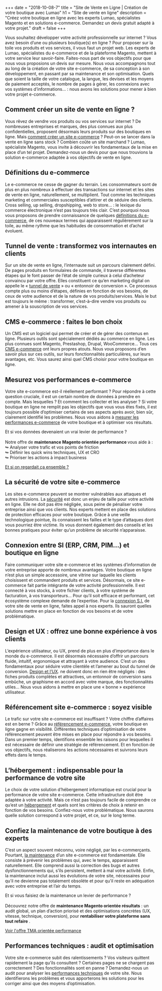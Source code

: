 +++
date = "2018-10-08-7"
title = "Site de Vente en Ligne | Création de votre boutique avec Lumao"
h1 = "Site de vente en ligne"
description = "Créez votre boutique en ligne avec les experts Lumao, spécialistes Magento et en solutions e-commerce. Demandez un devis gratuit adapté à votre projet."
draft = false
+++

Vous souhaitez développer votre activité professionnelle sur internet ? Vous avez besoin d’une ou plusieurs boutique(s) en ligne ? Pour proposer sur la toile vos produits et vos services, il vous faut un projet web. Les experts de Lumao, spécialistes du e-commerce et de la plateforme Magento, mettent à votre service leur savoir-faire. Faites-nous part de vos objectifs pour que nous vous proposions un devis sur mesure. Nous vous accompagnons tout au long de la création de votre site e-commerce, de sa conception à son développement, en passant par sa maintenance et son optimisation. Quels que soient la taille de votre catalogue, la langue, les devises et les moyens de paiement acceptés, le nombre de pages à gérer, les connexions avec vos systèmes d’informations… : nous avons les solutions pour mener à bien votre projet e-commerce.

## Comment créer un site de vente en ligne ?

Vous rêvez de vendre vos produits ou vos services sur internet ? De nombreuses entreprises et marques, des plus connues aux plus confidentielles, proposent désormais leurs produits sur des boutiques en ligne. Mais [comment créer un site e-commerce](/ecommerce/creation/) ? Peut-on se lancer dans la vente en ligne sans stock ? Combien coûte un site marchand ? Lumao, spécialiste Magento, vous invite à découvrir les fondamentaux de la mise en place d’un tel projet. Demandez-nous un devis pour que nous trouvions la solution e-commerce adaptée à vos objectifs de vente en ligne. 

## Définitions du e-commerce

Le e-commerce ne cesse de gagner du terrain. Les consommateurs sont de plus en plus nombreux à effectuer des transactions sur internet et les sites de vente en ligne, naturellement, se multiplient. Tout comme les techniques marketing et commerciales susceptibles d’attirer et de séduire des clients. Cross selling, up selling, dropshipping, web to store… : le lexique du commerce électronique n’est pas toujours très clair. C’est pourquoi nous vous proposons de prendre connaissance de quelques [définitions du e-commerce](/ecommerce/definition/), de ces nouveaux termes qui apparaissent régulièrement sur la toile, au même rythme que les habitudes de consommation et d’achat évoluent.

## Tunnel de vente : transformez vos internautes en clients

Sur un site de vente en ligne, l’internaute suit un parcours clairement défini. De pages produits en formulaires de commande, il traverse différentes étapes qui le font passer de l’état de simple curieux à celui d’acheteur convaincu par votre offre. Elles constituent ce qu’en marketing digital on appelle le « [tunnel de vente](/ecommerce/tunnel-de-vente/) » ou « entonnoir de conversion ». Ce processus compte plus ou moins d’étapes, définies en fonction de vos besoins, de ceux de votre audience et de la nature de vos produits/services. Mais le but est toujours le même : transformer, c’est-à-dire vendre vos produits ou amener à la souscription de vos services.

## CMS e-commerce : faites le bon choix

Un CMS est un logiciel qui permet de créer et de gérer des contenus en ligne. Plusieurs outils sont spécialement dédiés au commerce en ligne. Les plus connues sont Magento, Prestashop, Drupal, WooCommerce… Tous ces [CMS e-commerce](/ecommerce/cms/) ont leurs propres atouts. Nous vous proposons d’en savoir plus sur ces outils, sur leurs fonctionnalités particulières, sur leurs avantages, etc. Vous saurez ainsi quel CMS choisir pour votre boutique en ligne.

## Mesurez vos performances e-commerce

Votre site e-commerce est-il réellement performant ? Pour répondre à cette question cruciale, il est un certain nombre de données à prendre en compte. Mais lesquelles ? Et comment les collecter et les analyser ? Si votre boutique en ligne ne remplit pas les objectifs que vous vous êtes fixés, il est toujours possible d’optimiser certains de ses aspects après avoir, bien sûr, clairement identifié les problèmes. Nous vous aidons à [mesurer les performances e-commerce](/ecommerce/performance/) de votre boutique et à optimiser vos résultats.

<div class="bg-gray-100 border-l-4 border-primary p-6 my-12 rounded-xl">
  <p class="text-base leading-relaxed mb-4">
   Et si vos données devenaient un vrai levier de performance ?
<br> <br> Notre offre de <strong>maintenance Magento orientée performance </strong> vous aide à : 
<br>↬ Analyser votre trafic et vos points de friction  
<br>↬ Définir les quick wins techniques, UX et CRO  
<br>↬ Prioriser les actions à impact business
  </p>
  <a href="/ecommerce/cms/maintenance-magento-performance" class="btn btn-primary mt-2 inline-block">
    Et si on regardait ça ensemble ?
  </a>
</div>

## La sécurité de votre site e-commerce

Les sites e-commerce peuvent se montrer vulnérables aux attaques et autres intrusions. La [sécurité](/ecommerce/securite/) est donc un enjeu de taille pour votre activité en ligne. Elle ne doit pas être négligée, sous peine de pénaliser votre entreprise ainsi que vos clients. Nos experts mettent en place des solutions de protection efficaces pour votre boutique. Grâce à une veille technologique pointue, ils connaissent les failles et le type d’attaques dont vous pourriez être victime. Ils vous donnent également des conseils et les bonnes pratiques pour éviter qu’un problème de sécurité n’apparaisse.

## Connexion entre SI (ERP, CRM, PIM…) et boutique en ligne

Faire communiquer votre site e-commerce et les systèmes d’information de votre entreprise apporte de nombreux avantages. Votre boutique en ligne n’est plus un simple accessoire, une vitrine sur laquelle les clients choisissent et commandent produits et services. Désormais, ce site e-commerce fait partie intégrante de votre activité professionnelle. Il est connecté à vos stocks, à votre fichier clients, à votre système de facturation, à vos transporteurs… Pour qu’il soit efficace et performant, cet écosystème complexe demande de l’expertise. Pour la [connexion S.I.](/ecommerce/connexion-si/) de votre site de vente en ligne, faites appel à nos experts. Ils sauront quelles solutions mettre en place en fonction de vos besoins et de votre problématique.

## Design et UX : offrez une bonne expérience à vos clients

L’expérience utilisateur, ou UX, prend de plus en plus d’importance dans le monde du e-commerce. Il est désormais nécessaire d’offrir un parcours fluide, intuitif, ergonomique et attrayant à votre audience. C’est un des fondamentaux pour séduire votre clientèle et l’amener au bout du tunnel de conversion. [Design et l’UX](/ecommerce/design-ux/). ne doivent donc en rien être négligés : des fiches produits complètes et attractives, un entonnoir de conversion sans embûche, un graphisme en accord avec votre marque, des fonctionnalités utiles… Nous vous aidons à mettre en place une « bonne » expérience utilisateur.

## Référencement site e-commerce : soyez visible

Le trafic sur votre site e-commerce est insuffisant ? Votre chiffre d’affaires est en berne ? Grâce au [référencement e-commerce](/ecommerce/referencement/), votre boutique en ligne gagne en visibilité. Différentes techniques d’optimisation de votre référencement peuvent être mises en place pour répondre à vos besoins. Dans un premier temps, identifions ensemble les raisons pour lesquelles il est nécessaire de définir une stratégie de référencement. Et en fonction de vos objectifs, nous réaliserons les actions nécessaires et suivrons leurs effets dans le temps.

## L’hébergement : indispensable pour la performance de votre site

Le choix de votre solution d’hébergement informatique est crucial pour la performance de votre site e-commerce. Cette infrastructure doit être adaptée à votre activité. Mais ce n’est pas toujours facile de comprendre ce qu’est un [hébergement](/ecommerce/hebergement/) et quels sont les critères de choix à retenir en fonction de vos besoins. Confiez-nous votre problématique. Nous saurons quelle solution correspond à votre projet, et ce, sur le long terme.

## Confiez la maintenance de votre boutique à des experts

C’est un aspect souvent méconnu, voire négligé, par les e-commerçants. Pourtant, [la maintenance](/ecommerce/maintenance/) d’un site e-commerce est fondamentale. Elle consiste à prévenir les problèmes qui, avec le temps, apparaissent naturellement. Elle comprend aussi la correction des bugs et autres dysfonctionnements qui, s’ils persistent, mettent à mal votre activité. Enfin, la maintenance inclut aussi les évolutions de votre site, nécessaires pour qu’il ne devienne pas totalement obsolète et pour qu’il reste en adéquation avec votre entreprise et l’air du temps.

<div class="bg-gray-100 border-l-4 border-primary p-6 my-12 rounded-xl">
  <p class="text-base leading-relaxed mb-4">
   Et si vous faisiez de la maintenance un levier de performance ?
<br> <br> Découvrez notre offre de <strong>maintenance Magento orientée résultats</strong> :  
un audit global, un plan d’action priorisé et des optimisations concrètes (UX, vitesse, technique, conversion), pour <strong>rentabiliser votre plateforme sans tout refaire</strong>   .
  </p>
  <a href="/ecommerce/cms/maintenance-magento-performance" class="btn btn-primary mt-2 inline-block">
    Voir l'offre TMA orientée performance
  </a>
</div>

## Performances techniques : audit et optimisation

Votre site e-commerce subit des ralentissements ? Vos visiteurs quittent rapidement la page qu’ils consultent ? Certaines pages ne se chargent pas correctement ? Des fonctionnalités sont en panne ? Demandez-nous un audit pour analyser les [performances techniques](/ecommerce/performance-technique/) de votre site. Nous identifierons les problèmes et vous apporterons les solutions pour les corriger ainsi que des moyens d’optimisation.
